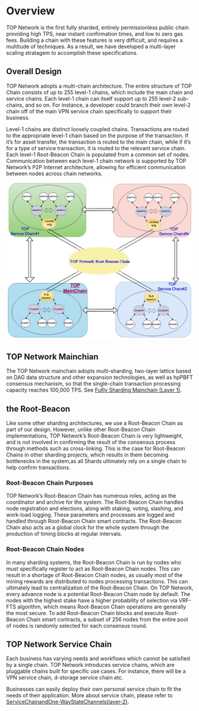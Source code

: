 # Overview

TOP Network is the first fully sharded, entirely permissionless public chain providing high TPS, near instant confirmation times, and low to zero gas fees. Building a chain with these features is very difficult, and requires a multitude of techniques. As a result, we have developed a multi-layer scaling stratagem to accomplish these specifications.

## Overall Design

TOP Network adopts a multi-chain architecture. The entire structure of TOP Chain consists of up to 255 level-1 chains, which include the main chain and service chains. Each level-1 chain can itself support up to 255 level-2 sub-chains, and so on. For instance, a developer could branch their own level-2 chain off of the main VPN service chain specifically to support their business.

Level-1 chains are distinct loosely coupled chains. Transactions are routed to the appropriate level-1 chain based on the purpose of the transaction. If it’s for asset transfer, the transaction is routed to the main chain, while if it’s for a type of service transaction, it is routed to the relevant service chain.
Each level-1 Root-Beacon Chain is populated from a common set of nodes. Communication between each level-1 chain network is supported by TOP Network’s P2P Internet architecture, allowing for efficient communication between nodes across chain networks.

![Snap41](Overview.assets/Snap41.jpg)

## TOP Network Mainchian

The TOP Network mainchain adopts multi-sharding, two-layer lattice based on DAG data structure and other expansion technologies, as well as hpPBFT consensus mechanism, so that the single-chain transaction processing capacity reaches 100,000 TPS. See [Fullly Sharding Mainchain (Layer 1)](docs-en/AboutTOPNetwork/TOPChainInfrastructure/FullyShardingMainchain(ayer-1)).

## the Root-Beacon

Like some other sharding architectures, we use a Root-Beacon Chain as part of our design. However, unlike other Root-Beacon Chain implementations, TOP Network’s Root-Beacon Chain is very lightweight, and is not involved in confirming the result of the consensus process through methods such as cross-linking. This is the case for Root-Beacon Chains in other sharding projects, which results in them becoming bottlenecks in the system,as all Shards ultimately rely on a single chain to help confirm transactions.

### Root-Beacon Chain Purposes

TOP Network’s Root-Beacon Chain has numerous roles, acting as the coordinator and archive for the system. The Root-Beacon Chain handles node registration and elections, along with staking, voting, slashing, and work-load logging. These parameters and processes are logged and handled through Root-Beacon Chain smart contracts. The Root-Beacon Chain also acts as a global clock for the whole system through the production of timing blocks at regular intervals.

### Root-Beacon Chain Nodes

In many sharding systems, the Root-Beacon Chain is run by nodes who must specifically register to act as Root-Beacon Chain nodes. This can result in a shortage of Root-Beacon Chain nodes, as usually most of the mining rewards are distributed to nodes processing transactions. This can ultimately lead to centralization of
the Root-Beacon Chain.
On TOP Network, every advance node is a potential Root-Beacon Chain node by default. The nodes with the highest stake have a higher probability of selection via VRF-FTS algorithm, which means Root-Beacon Chain operations are generally the most secure.
To add Root-Beacon Chain blocks and execute Root-Beacon Chain smart contracts, a subset of 256 nodes from the entire pool of nodes is randomly selected for each consensus round.

## TOP Network Service Chain

Each business has varying needs and workflows which cannot be satisfied by a single chain. TOP Network introduces service chains, which are pluggable chains built for specific use cases. For instance, there will be a VPN service chain, d-storage service chain etc. 

Businesses can easily deploy their own personal service chain to fit the needs of their application. More about service chain, please refer to [ServiceChainandOne-WayStateChannels(layer-2)](docs-en/AboutTOPNetwork/TOPChainInfrastructure/ServiceChainandOne-WayStateChannel(layer-2).md).

